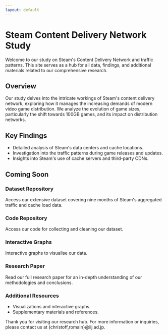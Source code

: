 ```yaml
---
layout: default
---
```

# Steam Content Delivery Network Study

Welcome to our study on Steam's Content Delivery Network and traffic patterns. 
This site serves as a hub for all data, findings, and additional materials related 
to our comprehensive research.

## Overview

Our study delves into the intricate workings of Steam's content delivery network, 
exploring how it manages the increasing demands of modern video game distribution. 
We analyze the evolution of game sizes, particularly the shift towards 
100GB games, and its impact on distribution networks.

## Key Findings

- Detailed analysis of Steam's data centers and cache locations.
- Investigation into the traffic patterns during game releases and updates.
- Insights into Steam's use of cache servers and third-party CDNs.

## Coming Soon

### Dataset Repository

Access our extensive dataset covering nine months of Steam's aggregated traffic and cache load data. 

### Code Repository

Access our code for collecting and cleaning our dataset.

### Interactive Graphs

Interactive graphs to visualise our data.

### Research Paper

Read our full research paper for an in-depth understanding of our methodologies and conclusions.

### Additional Resources

- Visualizations and interactive graphs.
- Supplementary materials and references.

Thank you for visiting our research hub. For more information or inquiries, please contact us at {christoff,romain}@iij.ad.jp.
